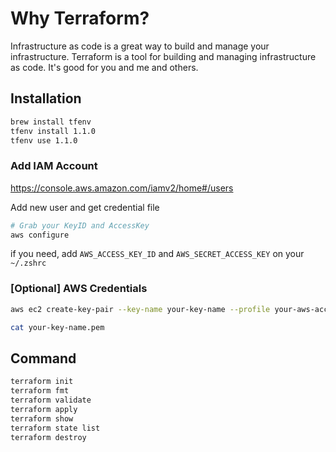 # Why Terraform?

Infrastructure as code is a great way to build and manage your infrastructure.
Terraform is a tool for building and managing infrastructure as code.
It's good for you and me and others.

## Installation

```bash
brew install tfenv
tfenv install 1.1.0
tfenv use 1.1.0
```

### Add IAM Account

https://console.aws.amazon.com/iamv2/home#/users

Add new user and get credential file

```bash
# Grab your KeyID and AccessKey
aws configure
```

if you need, add `AWS_ACCESS_KEY_ID` and `AWS_SECRET_ACCESS_KEY` on your `~/.zshrc`

### [Optional] AWS Credentials

```bash
aws ec2 create-key-pair --key-name your-key-name --profile your-aws-account-name | python -c "import sys, json; print(json.load(sys.stdin)['KeyMaterial'])" > your-key-name.pem  && chmod 400 your-key-name.pem

cat your-key-name.pem
```

## Command

```bash
terraform init
terraform fmt
terraform validate
terraform apply
terraform show
terraform state list
terraform destroy
```
